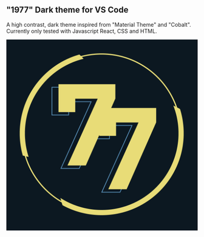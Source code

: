 ## "1977" Dark theme for VS Code

A high contrast, dark theme inspired from "Material Theme" and "Cobalt". Currently only tested with Javascript React, CSS and HTML.

![1977](https://raw.githubusercontent.com/brianyuen/vscode-1977/main/themes/ico-1977.png?token=AADUNO54URAKFEP7GMDWMDLBZZPW4)
